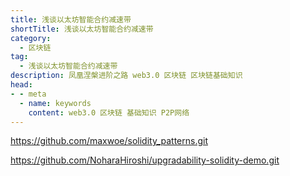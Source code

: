 ```yaml
---
title: 浅谈以太坊智能合约减速带
shortTitle: 浅谈以太坊智能合约减速带
category:
  - 区块链
tag:
  - 浅谈以太坊智能合约减速带
description: 凤凰涅槃进阶之路 web3.0 区块链 区块链基础知识  
head:
- - meta
  - name: keywords
    content: web3.0 区块链 基础知识 P2P网络 
---
```

<https://github.com/maxwoe/solidity_patterns.git>

<https://github.com/NoharaHiroshi/upgradability-solidity-demo.git>
